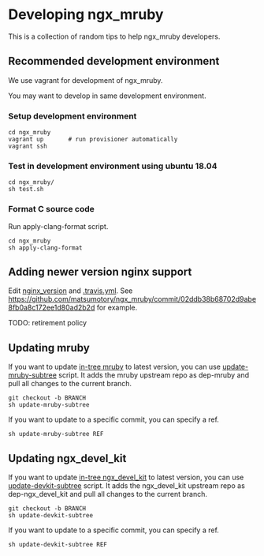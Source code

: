 # Developing ngx_mruby

This is a collection of random tips to help ngx_mruby developers.

## Recommended development environment

We use vagrant for development of ngx_mruby.

You may want to develop in same development environment.

### Setup development environment

```
cd ngx_mruby
vagrant up       # run provisioner automatically
vagrant ssh
```

### Test in development environment using ubuntu 18.04

```
cd ngx_mruby/
sh test.sh
```

### Format C source code

Run apply-clang-format script.

```
cd ngx_mruby
sh apply-clang-format
```

## Adding newer version nginx support

Edit [nginx_version](../nginx_version) and [.travis.yml](../.travis.yml).
See https://github.com/matsumotory/ngx_mruby/commit/02ddb38b68702d9abe8fb0a8c172ee1d80ad2b2d for example.

TODO: retirement policy

## Updating mruby

If you want to update [in-tree mruby](../mruby) to latest version, you can use [update-mruby-subtree](../update-mruby-subtree) script. It adds the mruby upstream repo as dep-mruby and pull all changes to the current branch.

```
git checkout -b BRANCH
sh update-mruby-subtree
```

If you want to update to a specific commit, you can specify a ref.

```
sh update-mruby-subtree REF
```

## Updating ngx_devel_kit

If you want to update [in-tree ngx_devel_kit](../dependence/ngx_devel_kit) to latest version, you can use [update-devkit-subtree](../update-devkit-subtree) script. It adds the ngx_devel_kit upstream repo as dep-ngx_devel_kit and pull all changes to the current branch.

```
git checkout -b BRANCH
sh update-devkit-subtree
```

If you want to update to a specific commit, you can specify a ref.

```
sh update-devkit-subtree REF
```
